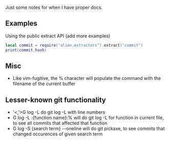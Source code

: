 Just some notes for when I have proper docs.

## Examples
Using the public extract API (add more examples)
```lua
local commit = require("alien.extractors").extract("commit")
print(commit.hash)
```

## Misc
* Like vim-fugitive, the % character will populate the command with the filename of the current buffer

## Lesser-known git functionality
* '<,'>G log -L do git log -L with line numbers
* G log -L :{function name}:% will do git log -L for function in current file, to see all commits that affected that function
* G log -S {search term} --oneline will do git pickaxe, to see commits that changed occurences of given search term
